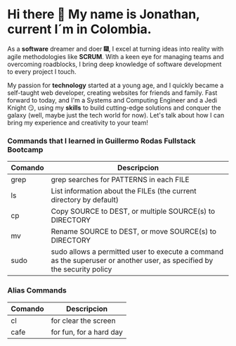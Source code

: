 # Hi there :wave: My name is Jonathan, current I´m in Colombia.

As a **software** dreamer and doer :fireworks:, I excel at turning ideas into reality with agile methodologies like **SCRUM**. With a keen eye for managing teams and overcoming roadblocks, I bring deep knowledge of software development to every project I touch. 

My passion for **technology** started at a young age, and I quickly became a self-taught web developer, creating websites for friends and family. Fast forward to today, and I'm a Systems and Computing Engineer and a Jedi Knight :smirk:, using my **skills** to build cutting-edge solutions and conquer the galaxy (well, maybe just the tech world for now). Let's talk about how I can bring my experience and creativity to your team!


### Commands that I learned in **Guillermo Rodas Fullstack Bootcamp**

| **Comando** | **Descripcion** |
| ------- | ----------- |
| grep | grep  searches  for  PATTERNS  in  each  FILE |
| ls | List information about the FILEs (the current directory by default) |
| cp | Copy SOURCE to DEST, or multiple SOURCE(s) to DIRECTORY |
| mv | Rename SOURCE to DEST, or move SOURCE(s) to DIRECTORY |
| sudo | sudo allows a permitted user to execute a command as the superuser or another user, as specified by the security policy |

### Alias Commands

| **Comando** | **Descripcion** |
| ------- | ----------- |
| cl | for clear the screen |
| cafe | for fun, for a hard day |



